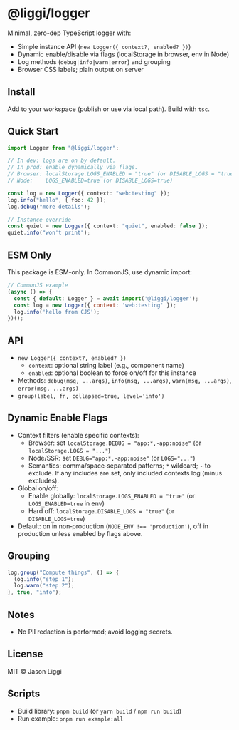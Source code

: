 # @liggi/logger

Minimal, zero-dep TypeScript logger with:
- Simple instance API (`new Logger({ context?, enabled? })`)
- Dynamic enable/disable via flags (localStorage in browser, env in Node)
- Log methods (`debug|info|warn|error`) and grouping
- Browser CSS labels; plain output on server

## Install

Add to your workspace (publish or use via local path). Build with `tsc`.

## Quick Start

```ts
import Logger from "@liggi/logger";

// In dev: logs are on by default.
// In prod: enable dynamically via flags.
// Browser: localStorage.LOGS_ENABLED = "true" (or DISABLE_LOGS = "true" to hard-off)
// Node:    LOGS_ENABLED=true (or DISABLE_LOGS=true)

const log = new Logger({ context: "web:testing" });
log.info("hello", { foo: 42 });
log.debug("more details");

// Instance override
const quiet = new Logger({ context: "quiet", enabled: false });
quiet.info("won't print");
```

## ESM Only

This package is ESM-only. In CommonJS, use dynamic import:

```js
// CommonJS example
(async () => {
  const { default: Logger } = await import('@liggi/logger');
  const log = new Logger({ context: 'web:testing' });
  log.info('hello from CJS');
})();
```

## API

- `new Logger({ context?, enabled? })`
  - `context`: optional string label (e.g., component name)
  - `enabled`: optional boolean to force on/off for this instance
- Methods: `debug(msg, ...args)`, `info(msg, ...args)`, `warn(msg, ...args)`, `error(msg, ...args)`
- `group(label, fn, collapsed=true, level='info')`

## Dynamic Enable Flags

- Context filters (enable specific contexts):
  - Browser: set `localStorage.DEBUG = "app:*,-app:noise"` (or `localStorage.LOGS = "..."`)
  - Node/SSR: set `DEBUG="app:*,-app:noise"` (or `LOGS="..."`)
  - Semantics: comma/space‑separated patterns; `*` wildcard; `-` to exclude. If any includes are set, only included contexts log (minus excludes).
- Global on/off:
  - Enable globally: `localStorage.LOGS_ENABLED = "true"` (or `LOGS_ENABLED=true` in env)
  - Hard off: `localStorage.DISABLE_LOGS = "true"` (or `DISABLE_LOGS=true`)
- Default: on in non‑production (`NODE_ENV !== 'production'`), off in production unless enabled by flags above.

## Grouping

```ts
log.group("Compute things", () => {
  log.info("step 1");
  log.warn("step 2");
}, true, "info");
```

## Notes
- No PII redaction is performed; avoid logging secrets.

## License
MIT © Jason Liggi

## Scripts
- Build library: `pnpm build` (or `yarn build` / `npm run build`)
- Run example: `pnpm run example:all`
```

